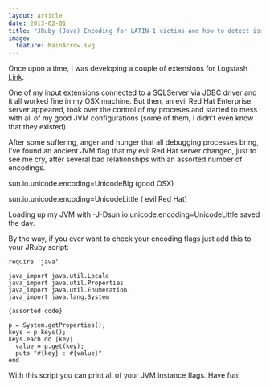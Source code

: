 ```yaml
---
layout: article
date: 2013-02-01
title: "JRuby (Java) Encoding for LATIN-1 victims and how to detect issues"
image:
  feature: MainArrow.svg
---
```


Once upon a time, I was developing a couple of extensions for Logstash [Link](http://logstash.net/).

One of my input extensions connected to a SQLServer via JDBC driver and it all worked fine in my OSX machine. But then, an evil Red Hat Enterprise server appeared, took over the control of my proceses and started to mess with all of my good JVM configurations (some of them, I didn't even know that they existed).

After some suffering, anger and hunger that all debugging processes bring, I've found an ancient JVM flag that my evil Red Hat server changed, just to see me cry, after several bad relationships with an assorted number of encodings.

sun.io.unicode.encoding=UnicodeBig (good OSX)

sun.io.unicode.encoding=UnicodeLittle ( evil Red Hat)

Loading up my JVM with -J-Dsun.io.unicode.encoding=UnicodeLittle saved the day.

By the way, if you ever want to check your encoding flags just add this to your JRuby script:

    require 'java'

    java_import java.util.Locale
    java_import java.util.Properties
    java_import java.util.Enumeration
    java_import java.lang.System

    {assorted code}

    p = System.getProperties();
    keys = p.keys();
    keys.each do |key|
      value = p.get(key);
      puts "#{key} : #{value}"
    end

With this script you can print all of your JVM instance flags. Have fun!
